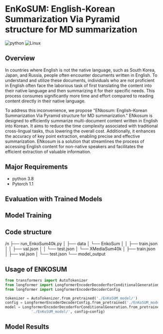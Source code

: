 # EnKoSUM: English-Korean Summarization Via Pyramid structure for MD summarization 

![python](https://img.shields.io/badge/Python-3776AB?style=for-the-badge&logo=python&logoColor=white)
![Linux](https://img.shields.io/badge/Linux-FCC624?style=for-the-badge&logo=linux&logoColor=black)

## Overview
In countries where English is not the native language, such as South Korea, Japan, and Russia, people often encounter documents written in English. To understand and utilize these documents, individuals who are not proficient in English often face the laborious task of first translating the content into their native language and then summarizing it for their specific needs. This process consumes significantly more time and effort compared to reading content directly in their native language.

To address this inconvenience, we propose "ENkosum: English-Korean Summarization Via Pyramid structure for MD summarization." ENkosum is designed to efficiently summarize multi-document content written in English into Korean. It aims to reduce the time complexity associated with traditional cross-lingual tasks, thus lowering the overall cost. Additionally, it enhances the accuracy of key point extraction, enabling precise and effective summarization. ENkosum is a solution that streamlines the process of accessing English content for non-native speakers and facilitates the efficient extraction of valuable information.

## Major Requirements

* python 3.8
* Pytorch 1.1
  
## Evaluation with Trained Models

## Model Training


## Code structure

/n ├── run_EnkoSum40k.py
│
├── data
│   └── EnkoSum
│   │       ├── train.json
│   │       ├── val.json
│   │       └── test.json
│   └── XMediaSum40k
│           ├── train.json
│           ├── val.json
│           └── test.json
└── model_output

## Usage of ENKOSUM

```python
from transformers import AutoTokenizer
from longformer import LongformerEncoderDecoderForConditionalGeneration
from longformer import LongformerEncoderDecoderConfig

tokenizer = AutoTokenizer.from_pretrained('./EnKoSUM_model/')
config = LongformerEncoderDecoderConfig.from_pretrained('./EnKoSUM_model/')
model = LongformerEncoderDecoderForConditionalGeneration.from_pretrained(
            './EnKoSUM_model/', config=config)
```


## Model Results



